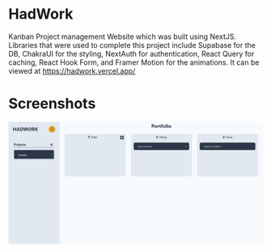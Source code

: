 # HadWork

Kanban Project management Website which was built using NextJS. Libraries that were used to complete this project include Supabase for the DB, ChakraUI for the styling, NextAuth for authentication, React Query for caching, React Hook Form, and Framer Motion for the animations.
It can be viewed at https://hadwork.vercel.app/

# Screenshots

![Alt text](screenshots/HadWork_pic.png?raw=true)